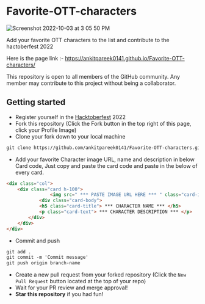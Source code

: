# Favorite-OTT-characters
![Screenshot 2022-10-03 at 3 05 50 PM](https://user-images.githubusercontent.com/68502136/193546635-a20aa437-9699-4348-bb05-8a0a3d68e264.png)

Add your favorite OTT characters to the list and contribute to the hactoberfest 2022

Here is the page link :- https://ankitpareek0141.github.io/Favorite-OTT-characters/

This repository is open to all members of the GitHub community. Any member may contribute to this project without being a collaborator.


## Getting started
* Register yourself in the [Hacktoberfest](https://hacktoberfest.com/) 2022 
* Fork this repository (Click the Fork button in the top right of this page, click your Profile Image)
* Clone your fork down to your local machine

```markdown
git clone https://github.com/ankitpareek0141/Favorite-OTT-characters.git
``` 
* Add your favorite Character image URL, name and description in below Card code,
Just copy and paste the card code and paste in the below of every card. 
```markdown
<div class="col">
    <div class="card h-100">
                <img src=" *** PASTE IMAGE URL HERE *** " class="card-img-top" style="object-fit: contain; height: 300px; background-color: black;" alt="...">
            <div class="card-body">
            <h5 class="card-title"> *** CHARACTER NAME *** </h5>
            <p class="card-text"> *** CHARACTER DESCRIPTION *** </p>
        </div>
    </div>
</div>
```

* Commit and push

```markdown
git add .
git commit -m 'Commit message'
git push origin branch-name
```

* Create a new pull request from your forked repository (Click the `New Pull Request` button located at the top of your repo)
* Wait for your PR review and merge approval!
* __Star this repository__ if you had fun!
